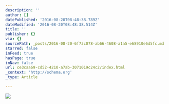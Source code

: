 ```yaml
---
description: ''
author: []
datePublished: '2016-08-20T08:48:38.789Z'
dateModified: '2016-08-20T08:48:38.514Z'
title: ''
publisher: {}
via: {}
sourcePath: _posts/2016-08-20-6f73c078-ab66-4608-a1a5-e68910e6d5fc.md
starred: false
inFeed: true
hasPage: true
inNav: false
url: ce3caa69-cd52-4210-a7ab-3071019c24c2/index.html
_context: 'http://schema.org'
_type: Article

---
```

![](https://the-grid-user-content.s3-us-west-2.amazonaws.com/3ee9d759-0385-498a-85bb-4d320bde8fc6.jpg)
